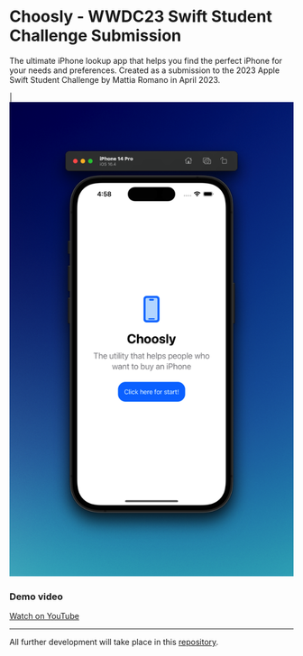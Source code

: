 # Choosly - WWDC23 Swift Student Challenge Submission

The ultimate iPhone lookup app that helps you find the perfect iPhone for your needs and preferences. Created as a submission to the 2023 Apple Swift Student Challenge by Mattia Romano in April 2023.


| ![App screenshot](Resources/Screenshot-Light1.png)


### Demo video 
[Watch on YouTube](https://google.it)

---
All further development will take place in this [repository](https://github.com/matttiaromano/Choosly-WWDC23).
